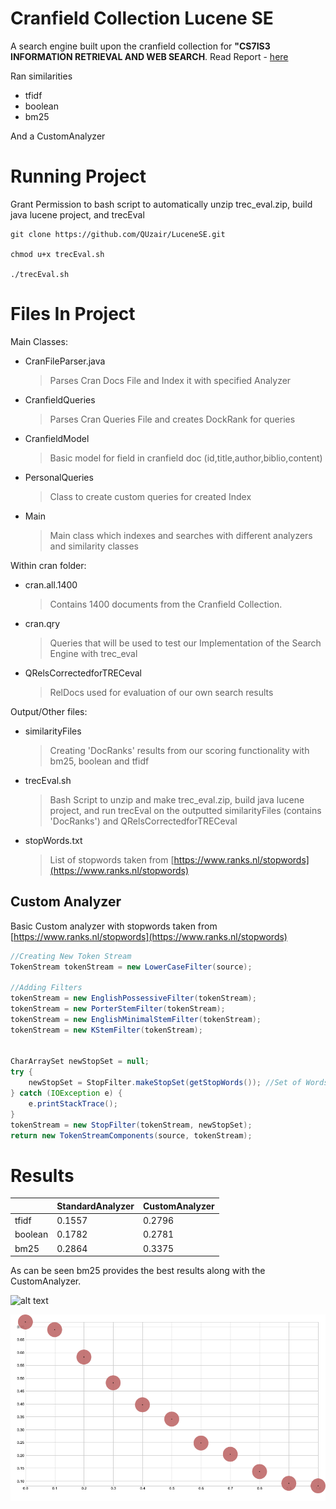 # Cranfield Collection Lucene SE

A search engine built upon the cranfield collection for  **"CS7IS3 INFORMATION RETRIEVAL AND WEB SEARCH**. 
Read Report - [here](https://github.com/QUzair/LuceneSE/blob/master/1_IR_Uzair_15318872.pdf)

Ran similarities
- tfidf
- boolean
- bm25 

And a CustomAnalyzer

# Running Project
Grant Permission to bash script to automatically unzip trec_eval.zip, build java lucene project, and trecEval 
```
git clone https://github.com/QUzair/LuceneSE.git

chmod u+x trecEval.sh

./trecEval.sh
```


# Files In Project

Main Classes:
- CranFileParser.java
	> Parses Cran Docs File and Index it with specified Analyzer
- CranfieldQueries
	> Parses Cran Queries File and creates DockRank for queries
- CranfieldModel
	> Basic model for field in cranfield doc (id,title,author,biblio,content)
- PersonalQueries
	> Class to create custom queries for created Index
- Main
	> Main class which indexes and searches with different analyzers and similarity classes
	
Within cran folder:
- cran.all.1400
	> Contains 1400 documents from the Cranfield Collection.
- cran.qry
	> Queries that will be used to test our Implementation of the Search Engine with trec_eval
- QRelsCorrectedforTRECeval
	> RelDocs used for evaluation of our own search results 
	
 Output/Other files:
 - similarityFiles
	> Creating 'DocRanks' results from our scoring functionality with bm25, boolean and tfidf
- trecEval.sh
	> Bash Script to unzip and make trec_eval.zip, build java lucene project, and run trecEval on the outputted similarityFiles (contains 'DocRanks') and QRelsCorrectedforTRECeval
- stopWords.txt
	> List of stopwords taken from [https://www.ranks.nl/stopwords](https://www.ranks.nl/stopwords) 


## Custom Analyzer

Basic Custom analyzer with  stopwords taken from [https://www.ranks.nl/stopwords](https://www.ranks.nl/stopwords) 
```java
//Creating New Token Stream  
TokenStream tokenStream = new LowerCaseFilter(source);  
  
//Adding Filters  
tokenStream = new EnglishPossessiveFilter(tokenStream);  
tokenStream = new PorterStemFilter(tokenStream);  
tokenStream = new EnglishMinimalStemFilter(tokenStream);  
tokenStream = new KStemFilter(tokenStream);  
  
  
CharArraySet newStopSet = null;  
try {  
    newStopSet = StopFilter.makeStopSet(getStopWords()); //Set of Words from ranks.nl/stopwords
} catch (IOException e) {  
    e.printStackTrace();  
}  
tokenStream = new StopFilter(tokenStream, newStopSet);  
return new TokenStreamComponents(source, tokenStream);
```
# Results

|                |StandardAnalyzer                          |CustomAnalyzer                         |
|----------------|-------------------------------|-----------------------------|
|tfidf|0.1557            | 0.2796           |
|boolean          | 0.1782            | 0.2781            |
|bm25          |0.2864|0.3375|


As can be seen bm25 provides the best results along with the CustomAnalyzer.

![alt text][eq]

[eq]: https://wikimedia.org/api/rest_v1/media/math/render/svg/43e5c609557364f7836b6b2f4cd8ea41deb86a96

![alt text][graph]

[graph]: https://github.com/QUzair/LuceneSE/blob/master/rec_precision.png?raw=true


